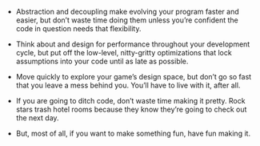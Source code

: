 - Abstraction and decoupling make evolving your program faster and easier, but don’t waste time doing them unless you’re confident the code in question needs that flexibility.

- Think about and design for performance throughout your development cycle, but put off the low-level, nitty-gritty optimizations that lock assumptions into your code until as late as possible.

- Move quickly to explore your game’s design space, but don’t go so fast that you leave a mess behind you. You’ll have to live with it, after all.

- If you are going to ditch code, don’t waste time making it pretty. Rock stars trash hotel rooms because they know they’re going to check out the next day.

- But, most of all, if you want to make something fun, have fun making it.